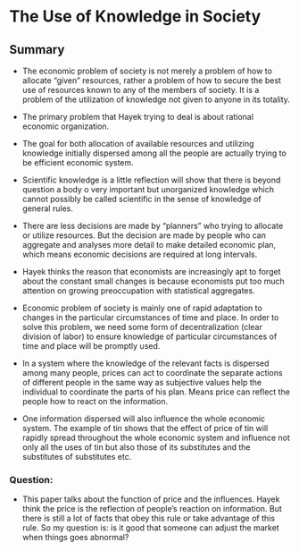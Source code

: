 # The Use of Knowledge in Society
## Summary

* The economic problem of society is not merely a problem of how to allocate “given” resources, rather a problem of how to secure the best use of resources known to any of the members of society. It is a problem of the utilization of knowledge not given to anyone in its totality.

* The primary problem that Hayek trying to deal is about rational economic organization.

* The goal for both allocation of available resources and utilizing knowledge initially dispersed among all the people are actually trying to be efficient economic system.

* Scientific knowledge is a little reflection will show that there is beyond question a body o very important but unorganized knowledge which cannot possibly be called scientific in the sense of knowledge of general rules.

* There are less decisions are made by “planners” who trying to allocate or utilize resources. But the decision are made by people who can aggregate and analyses more detail to make detailed economic plan, which means economic decisions are required at long intervals.

* Hayek thinks the reason that economists are increasingly apt to forget about the constant small changes is because economists put too much attention on growing preoccupation with statistical aggregates.

* Economic problem of society is mainly one of rapid adaptation to changes in the particular circumstances of time and place. In order to solve this problem, we need some form of decentralization (clear division of labor) to ensure knowledge of particular circumstances of time and place will be promptly used.

* In a system where the knowledge of the relevant facts is dispersed among many people, prices can act to coordinate the separate actions of different people in the same way as subjective values help the individual to coordinate the parts of his plan. Means price can reflect the people how to react on the information.

* One information dispersed will also influence the whole economic system. The example of tin shows that the effect of price of tin will rapidly spread throughout the whole economic system and influence not only all the uses of tin but also those of its substitutes and the substitutes of substitutes etc.

### Question:
* This paper talks about the function of price and the influences. Hayek think the price is the reflection of people’s reaction on information. But there is still a lot of facts that obey this rule or take advantage of this rule. So my question is: is it good that someone can adjust the market when things goes abnormal?

